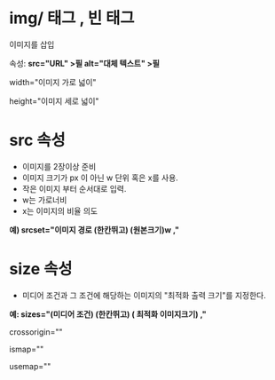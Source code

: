 # img/ 태그 , 빈 태그

이미지를 삽입

속성:
<strong>src="URL"   >필
alt="대체 텍스트"    >필</strong>

width="이미지 가로 넓이"

height="이미지 세로 넓이"



# src 속성 

- 이미지를 2장이상 준비
- 이미지 크기가 px 이 아닌 w 단위 혹은 x를 사용.
- 작은 이미지 부터 순서대로 입력.
- w는 가로너비
- x는 이미지의 비율 의도

<strong>예)
srcset="이미지 경로 (한칸뛰고) (원본크기)w ,"</strong>



# size 속성

- 미디어 조건과 그 조건에 해당하는 이미지의 "최적화 출력 크기"를 지정한다.

<strong>예:
sizes="(미디어 조건) (한칸뛰고) ( 최적화 이미지크기) ,"</strong>

crossorigin=""

ismap=""

usemap=""